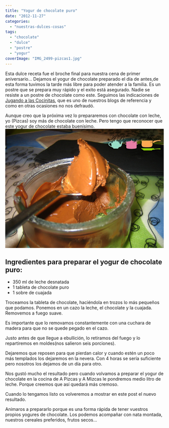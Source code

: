 ```yaml
---
title: "Yogur de chocolate puro"
date: "2012-11-27"
categories:
  - "nuestras-dulces-cosas"
tags:
  - "chocolate"
  - "dulce"
  - "postre"
  - "yogur"
coverImage: "IMG_2499-pizcas1.jpg"
---
```


Esta dulce receta fue el broche final para nuestra cena de primer aniversario... Dejamos el yogur de chocolate preparado el día de antes,de esta forma tuvimos la tarde más libre para poder atender a la familia. Es un postre que se prepara muy rápido y el exito está asegurado. Nadie se resiste a un postre de chocolate como este. Seguimos las indicaciones de [Jugando a las Cocinitas](http://jugandoalascocinitas-silvia.blogspot.com.es/2011/08/yoghourt-de-chocolate-casero-sin.html), que es uno de nuestros blogs de referencia y como en otras ocasiones no nos defraudó.

Aunque creo que la próxima vez lo prepararemos con chocolate con leche, yo (Pizcas) soy más de chocolate con leche. Pero tengo que reconocer que este yogur de chocolate estaba buenísimo.![yogur de chocolate](images/IMG_2499-pizcas1.jpg "yogur de chocolate (pizcas)")

## Ingredientes para preparar el yogur de chocolate puro:

- 350 ml de leche desnatada
- 1 tableta de chocolate puro
- 1 sobre de cuajada

Troceamos la tableta de chocolate, haciéndola en trozos lo más pequeños que podamos. Ponemos en un cazo la leche, el chocolate y la cuajada. Removemos a fuego suave.

Es importante que lo removamos constantemente con una cuchara de madera para que no se quede pegado en el cazo.

Justo antes de que llegue a ebullición, lo retiramos del fuego y lo repartiremos en moldes(nos salieron seis porciones).

Dejaremos que reposen para que pierdan calor y cuando estén un poco más templados los dejaremos en la nevera. Con 4 horas se sería suficiente pero nosotros los dejamos de un día para otro.

Nos gustó mucho el resultado pero cuando volvamos a preparar el yogur de chocolate en la cocina de A Pizcas y A Mizcas le pondremos medio litro de leche. Porque creemos que así quedará más cremoso.

Cuando lo tengamos listo os volveremos a mostrar en este post el nuevo resultado.

Animaros a prepararlo porque es una forma rápida de tener vuestros propios yogures de chocolate. Los podemos acompañar con nata montada, nuestros cereales preferidos, frutos secos...
